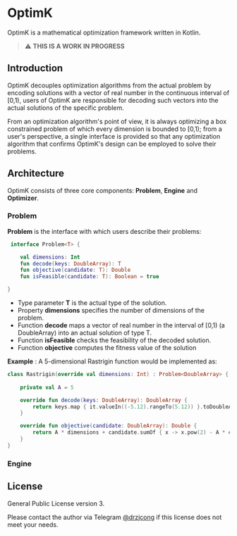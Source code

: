 # OptimK

OptimK is a mathematical optimization framework written in Kotlin.

> :warning: **THIS IS A WORK IN PROGRESS**


## Introduction

OptimK decouples optimization algorithms from the actual problem by encoding solutions with a vector of real number in
the continuous interval of [0,1), users of OptimK are responsible for decoding such vectors into the actual solutions of
the specific problem.

From an optimization algorithm's point of view, it is always optimizing a box constrained problem of which every
dimension is bounded to [0,1); from a user's perspective, a single interface is provided so that any optimization
algorithm that confirms OptimK's design can be employed to solve their problems.

## Architecture

OptimK consists of three core components: __Problem__, __Engine__ and __Optimizer__.

### Problem

__Problem__ is the interface with which users describe their problems:

````kotlin
 interface Problem<T> {

    val dimensions: Int
    fun decode(keys: DoubleArray): T
    fun objective(candidate: T): Double
    fun isFeasible(candidate: T): Boolean = true

}
````

+ Type parameter __T__ is the actual type of the solution.
+ Property __dimensions__ specifies the number of dimensions of the problem.
+ Function __decode__ maps a vector of real number in the interval of [0,1) (a DoubleArray) into an actual solution of
  type T.
+ Function __isFeasible__ checks the feasibility of the decoded solution.
+ Function __objective__ computes the fitness value of the solution

__Example__ : A 5-dimensional Rastrigin function would be implemented as:

````kotlin
class Rastrigin(override val dimensions: Int) : Problem<DoubleArray> {
  
    private val A = 5

    override fun decode(keys: DoubleArray): DoubleArray {
        return keys.map { it.valueIn((-5.12).rangeTo(5.12)) }.toDoubleArray()
    }

    override fun objective(candidate: DoubleArray): Double {
        return A * dimensions + candidate.sumOf { x -> x.pow(2) - A * cos(2 * PI * x) }
    }
}
````

### Engine


## License

General Public License version 3.

Please contact the author via Telegram [@drzjcong](https://telegram.me/drzjcong) if this license does not meet your
needs. 

